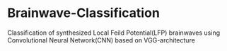 # Brainwave-Classification
Classification of synthesized Local Feild Potential(LFP) brainwaves using Convolutional Neural Network(CNN) based on VGG-architecture
